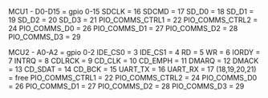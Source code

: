 MCU1 -
D0-D15 = gpio 0-15
SDCLK = 16
SDCMD = 17
SD_D0 = 18
SD_D1 = 19
SD_D2 = 20
SD_D3 = 21
PIO_COMMS_CTRL1 = 22
PIO_COMMS_CTRL2 = 24
PIO_COMMS_D0 = 26
PIO_COMMS_D1 = 27
PIO_COMMS_D2 = 28
PIO_COMMS_D3 = 29


MCU2 -
A0-A2 = gpio 0-2
IDE_CS0 = 3
IDE_CS1 = 4
RD = 5
WR = 6
IORDY = 7
INTRQ = 8
CDLRCK = 9
CD_CLK = 10
CD_EMPH = 11
DMARQ = 12
DMACK = 13
CD_SDAT = 14
CD_BCK = 15
UART_TX = 16
UART_RX = 17
(18,19,20,21) = free
PIO_COMMS_CTRL1 = 22
PIO_COMMS_CTRL2 = 24
PIO_COMMS_D0 = 26
PIO_COMMS_D1 = 27
PIO_COMMS_D2 = 28
PIO_COMMS_D3 = 29

